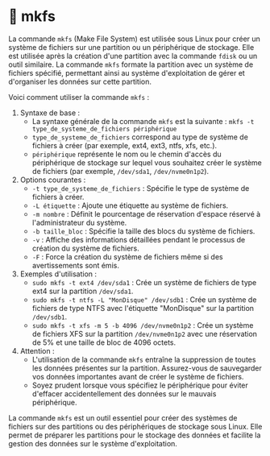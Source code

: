 # 🐒 mkfs

La commande `mkfs` (Make File System) est utilisée sous Linux pour créer un système de fichiers sur une partition ou un périphérique de stockage. Elle est utilisée après la création d'une partition avec la commande `fdisk` ou un outil similaire. La commande `mkfs` formate la partition avec un système de fichiers spécifié, permettant ainsi au système d'exploitation de gérer et d'organiser les données sur cette partition.

Voici comment utiliser la commande `mkfs` :

1. Syntaxe de base :
   * La syntaxe générale de la commande `mkfs` est la suivante : `mkfs -t type_de_systeme_de_fichiers périphérique`
   * `type_de_systeme_de_fichiers` correspond au type de système de fichiers à créer (par exemple, ext4, ext3, ntfs, xfs, etc.).
   * `périphérique` représente le nom ou le chemin d'accès du périphérique de stockage sur lequel vous souhaitez créer le système de fichiers (par exemple, `/dev/sda1`, `/dev/nvme0n1p2`).
2. Options courantes :
   * `-t type_de_systeme_de_fichiers` : Spécifie le type de système de fichiers à créer.
   * `-L étiquette` : Ajoute une étiquette au système de fichiers.
   * `-m nombre` : Définit le pourcentage de réservation d'espace réservé à l'administrateur du système.
   * `-b taille_bloc` : Spécifie la taille des blocs du système de fichiers.
   * `-v` : Affiche des informations détaillées pendant le processus de création du système de fichiers.
   * `-F` : Force la création du système de fichiers même si des avertissements sont émis.
3. Exemples d'utilisation :
   * `sudo mkfs -t ext4 /dev/sda1` : Crée un système de fichiers de type ext4 sur la partition `/dev/sda1`.
   * `sudo mkfs -t ntfs -L "MonDisque" /dev/sdb1` : Crée un système de fichiers de type NTFS avec l'étiquette "MonDisque" sur la partition `/dev/sdb1`.
   * `sudo mkfs -t xfs -m 5 -b 4096 /dev/nvme0n1p2` : Crée un système de fichiers XFS sur la partition `/dev/nvme0n1p2` avec une réservation de 5% et une taille de bloc de 4096 octets.
4. Attention :
   * L'utilisation de la commande `mkfs` entraîne la suppression de toutes les données présentes sur la partition. Assurez-vous de sauvegarder vos données importantes avant de créer le système de fichiers.
   * Soyez prudent lorsque vous spécifiez le périphérique pour éviter d'effacer accidentellement des données sur le mauvais périphérique.

La commande `mkfs` est un outil essentiel pour créer des systèmes de fichiers sur des partitions ou des périphériques de stockage sous Linux. Elle permet de préparer les partitions pour le stockage des données et facilite la gestion des données sur le système d'exploitation.
